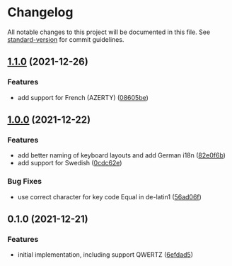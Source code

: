 # Changelog

All notable changes to this project will be documented in this file. See [standard-version](https://github.com/conventional-changelog/standard-version) for commit guidelines.

## [1.1.0](https://github.com/ghost-fvtt/keyboard-layout/compare/v1.0.0...v1.1.0) (2021-12-26)


### Features

* add support for French (AZERTY) ([08605be](https://github.com/ghost-fvtt/keyboard-layout/commit/08605beed84f0566349d4bd61fe15959e007f2c9))

## [1.0.0](https://github.com/ghost-fvtt/keyboard-layout/compare/v0.1.0...v1.0.0) (2021-12-22)


### Features

* add better naming of keyboard layouts and add German i18n ([82e0f6b](https://github.com/ghost-fvtt/keyboard-layout/commit/82e0f6bfd55387f592efb059b1b6bef2a82ade6b))
* add support for Swedish ([0cdc62e](https://github.com/ghost-fvtt/keyboard-layout/commit/0cdc62ed914552a6d7678d067e702d6a6cef9bb6))


### Bug Fixes

* use correct character for key code Equal in de-latin1 ([56ad06f](https://github.com/ghost-fvtt/keyboard-layout/commit/56ad06ffebb8cd34d3e4bce6b83b87abd91497b3))

## 0.1.0 (2021-12-21)


### Features

* initial implementation, including support QWERTZ ([6efdad5](https://github.com/ghost-fvtt/keyboard-layout/commit/6efdad528dc57f7e608bd50b901d72b4d3587d46))

